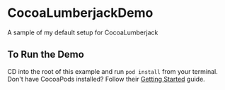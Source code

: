 # CocoaLumberjackDemo
A sample of my default setup for CocoaLumberjack

## To Run the Demo
CD into the root of this example and run `pod install` from your terminal. Don't have CocoaPods installed? Follow their [Getting Started](https://guides.cocoapods.org/using/getting-started.html) guide.